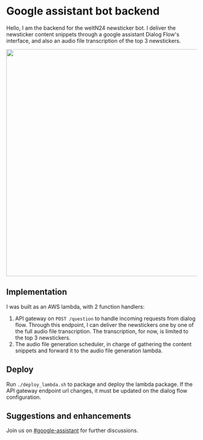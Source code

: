 # Google assistant bot backend

Hello, I am the backend for the weltN24 newsticker bot. I deliver the newsticker content snippets through a google assistant Dialog Flow's interface, and also an audio file transcription
of the top 3 newstickers. 

<img src="https://medias2.prestastore.com/835054-pbig/chat-bot-for-social-networking.jpg" width="600px">

## Implementation

I was built as an AWS lambda, with 2 function handlers:
1. API gateway on `POST /question` to handle incoming requests from dialog flow. Through this endpoint, I can deliver the newstickers one by one of the full audio file transcription. The transcription, for now, is limited to the top 3 newstickers. 
2. The audio file generation scheduler, in charge of gathering the content snippets and forward it to the audio file generation lambda. 

## Deploy
Run `./deploy_lambda.sh` to package and deploy the lambda package. If the API gateway endpoint url changes, it must be updated on the dialog flow configuration. 

## Suggestions and enhancements
Join us on [#google-assistant](https://wod.slack.com/messages/C7E22JG2J) for further discussions. 
